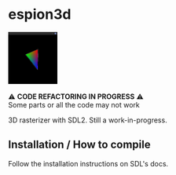 # espion3d  

  <img src="https://raw.githubusercontent.com/spy-ware/espion3d/main/screenshot.png" width="100">

  
  
⚠️ **CODE REFACTORING IN PROGRESS** ⚠️  
Some parts or all the code may not work  


3D rasterizer with SDL2. Still a work-in-progress.

## Installation / How to compile

Follow the installation instructions on SDL's docs.
